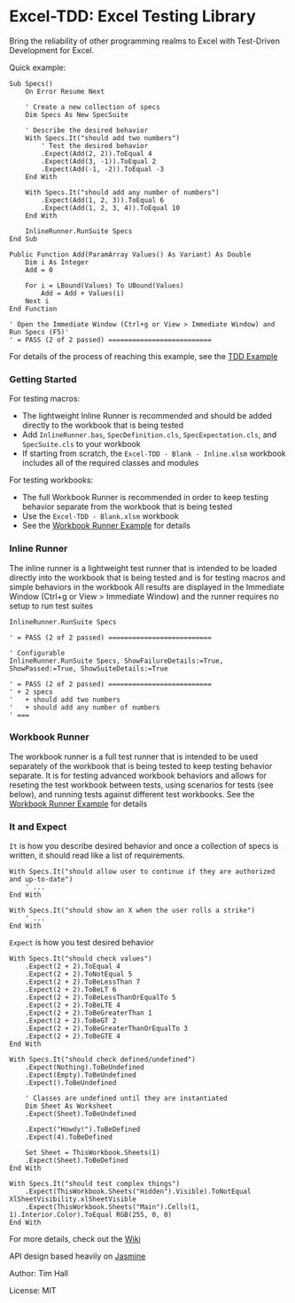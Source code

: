 Excel-TDD: Excel Testing Library
================================

Bring the reliability of other programming realms to Excel with Test-Driven Development for Excel.

Quick example:

```VB
Sub Specs()
    On Error Resume Next

    ' Create a new collection of specs
    Dim Specs As New SpecSuite

    ' Describe the desired behavior
    With Specs.It("should add two numbers")
        ' Test the desired behavior
        .Expect(Add(2, 2)).ToEqual 4
        .Expect(Add(3, -1)).ToEqual 2
        .Expect(Add(-1, -2)).ToEqual -3
    End With

    With Specs.It("should add any number of numbers")
        .Expect(Add(1, 2, 3)).ToEqual 6
        .Expect(Add(1, 2, 3, 4)).ToEqual 10
    End With

    InlineRunner.RunSuite Specs
End Sub

Public Function Add(ParamArray Values() As Variant) As Double
    Dim i As Integer
    Add = 0
    
    For i = LBound(Values) To UBound(Values)
        Add = Add + Values(i)
    Next i
End Function

' Open the Immediate Window (Ctrl+g or View > Immediate Window) and Run Specs (F5)'
' = PASS (2 of 2 passed) ==========================
```

For details of the process of reaching this example, see the [TDD Example](https://github.com/timhall/Excel-TDD/wiki/TDD-Example)

### Getting Started

For testing macros:

- The lightweight Inline Runner is recommended and should be added directly to the workbook that is being tested
- Add `InlineRunner.bas`, `SpecDefinition.cls`, `SpecExpectation.cls`, and `SpecSuite.cls` to your workbook
- If starting from scratch, the `Excel-TDD - Blank - Inline.xlsm` workbook includes all of the required classes and modules

For testing workbooks:

- The full Workbook Runner is recommended in order to keep testing behavior separate from the workbook that is being tested
- Use the `Excel-TDD - Blank.xlsm` workbook
- See the [Workbook Runner Example](https://github.com/timhall/Excel-TDD/wiki/Workbook-Runner-Example) for details

### Inline Runner

The inline runner is a lightweight test runner that is intended to be loaded directly into the workbook that is being tested and is for testing macros and simple behaviors in the workbook
All results are displayed in the Immediate Window (Ctrl+g or View > Immediate Window) and the runner requires no setup to run test suites

```VB
InlineRunner.RunSuite Specs

' = PASS (2 of 2 passed) ==========================

' Configurable
InlineRunner.RunSuite Specs, ShowFailureDetails:=True, ShowPassed:=True, ShowSuiteDetails:=True

' = PASS (2 of 2 passed) ==========================
' + 2 specs
'   + should add two numbers
'   + should add any number of numbers
' ===
```

### Workbook Runner

The workbook runner is a full test runner that is intended to be used separately of the workbook that is being tested to keep testing behavior separate. 
It is for testing advanced workbook behaviors and allows for reseting the test workbook between tests, using scenarios for tests (see below), and running tests against different test workbooks.
See the [Workbook Runner Example](https://github.com/timhall/Excel-TDD/wiki/Workbook-Runner-Example) for details

### It and Expect

`It` is how you describe desired behavior and once a collection of specs is written, it should read like a list of requirements.

```VB
With Specs.It("should allow user to continue if they are authorized and up-to-date")
    ' ...
End With

With Specs.It("should show an X when the user rolls a strike")
    ' ...
End With
```

`Expect` is how you test desired behavior 

```VB
With Specs.It("should check values")
    .Expect(2 + 2).ToEqual 4
    .Expect(2 + 2).ToNotEqual 5
    .Expect(2 + 2).ToBeLessThan 7
    .Expect(2 + 2).ToBeLT 6
    .Expect(2 + 2).ToBeLessThanOrEqualTo 5
    .Expect(2 + 2).ToBeLTE 4
    .Expect(2 + 2).ToBeGreaterThan 1
    .Expect(2 + 2).ToBeGT 2
    .Expect(2 + 2).ToBeGreaterThanOrEqualTo 3
    .Expect(2 + 2).ToBeGTE 4
End With

With Specs.It("should check defined/undefined")
    .Expect(Nothing).ToBeUndefined
    .Expect(Empty).ToBeUndefined
    .Expect().ToBeUndefined
    
    ' Classes are undefined until they are instantiated
    Dim Sheet As Worksheet
    .Expect(Sheet).ToBeUndefined
    
    .Expect("Howdy!").ToBeDefined
    .Expect(4).ToBeDefined
    
    Set Sheet = ThisWorkbook.Sheets(1)
    .Expect(Sheet).ToBeDefined
End With

With Specs.It("should test complex things")
    .Expect(ThisWorkbook.Sheets("Hidden").Visible).ToNotEqual XlSheetVisibility.xlSheetVisible
    .Expect(ThisWorkbook.Sheets("Main").Cells(1, 1).Interior.Color).ToEqual RGB(255, 0, 0)
End With
```

For more details, check out the [Wiki](https://github.com/timhall/Excel-TDD/wiki)

API design based heavily on [Jasmine](http://pivotal.github.com/jasmine/)

Author: Tim Hall

License: MIT
